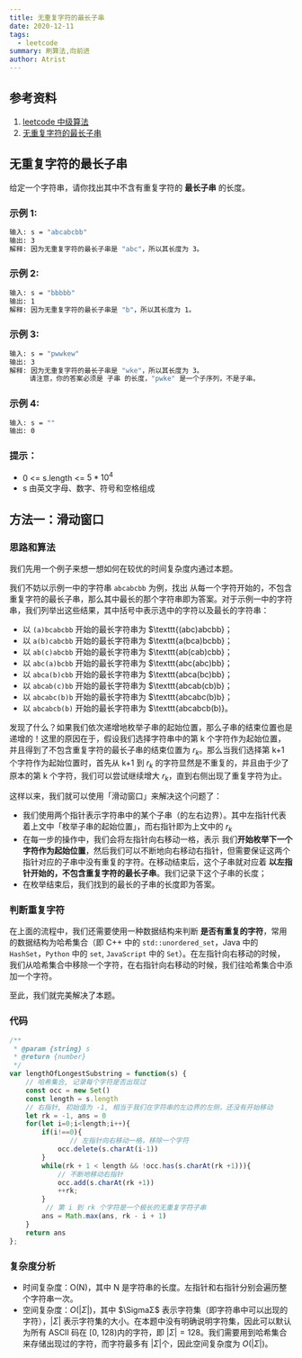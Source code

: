 ```yaml
---
title: 无重复字符的最长子串
date: 2020-12-11
tags:
  - leetcode
summary: 刷算法,向前进
author: Atrist
---
```


## 参考资料

1. [leetcode 中级算法](https://leetcode-cn.com/leetbook/detail/top-interview-questions-medium/)
2. [无重复字符的最长子串](https://leetcode-cn.com/problems/longest-substring-without-repeating-characters/description/)

## 无重复字符的最长子串
给定一个字符串，请你找出其中不含有重复字符的 **最长子串** 的长度。

### 示例 1:
```bash
输入: s = "abcabcbb"
输出: 3 
解释: 因为无重复字符的最长子串是 "abc"，所以其长度为 3。
```
### 示例 2:
```bash
输入: s = "bbbbb"
输出: 1
解释: 因为无重复字符的最长子串是 "b"，所以其长度为 1。
```
### 示例 3:
```bash
输入: s = "pwwkew"
输出: 3
解释: 因为无重复字符的最长子串是 "wke"，所以其长度为 3。
     请注意，你的答案必须是 子串 的长度，"pwke" 是一个子序列，不是子串。
```
### 示例 4:
```bash
输入: s = ""
输出: 0
```
### 提示：

- 0 <= s.length <= $5 * 10^4$
- s 由英文字母、数字、符号和空格组成

## 方法一：滑动窗口
### 思路和算法

我们先用一个例子来想一想如何在较优的时间复杂度内通过本题。

我们不妨以示例一中的字符串 $\texttt{abcabcbb}$ 为例，找出 从每一个字符开始的，不包含重复字符的最长子串，那么其中最长的那个字符串即为答案。对于示例一中的字符串，我们列举出这些结果，其中括号中表示选中的字符以及最长的字符串：

- 以 $\texttt{(a)bcabcbb}$ 开始的最长字符串为 $\texttt{(abc)abcbb}；
- 以 $\texttt{a(b)cabcbb}$ 开始的最长字符串为 $\texttt{a(bca)bcbb}；
- 以 $\texttt{ab(c)abcbb}$ 开始的最长字符串为 $\texttt{ab(cab)cbb}；
- 以 $\texttt{abc(a)bcbb}$ 开始的最长字符串为 $\texttt{abc(abc)bb}；
- 以 $\texttt{abca(b)cbb}$ 开始的最长字符串为 $\texttt{abca(bc)bb}；
- 以 $\texttt{abcab(c)bb}$ 开始的最长字符串为 $\texttt{abcab(cb)b}；
- 以 $\texttt{abcabc(b)b}$ 开始的最长字符串为 $\texttt{abcabc(b)b}；
- 以 $\texttt{abcabcb(b)}$ 开始的最长字符串为 $\texttt{abcabcb(b)}。

发现了什么？如果我们依次递增地枚举子串的起始位置，那么子串的结束位置也是递增的！这里的原因在于，假设我们选择字符串中的第 k 个字符作为起始位置，并且得到了不包含重复字符的最长子串的结束位置为 $r_k$。那么当我们选择第 k+1 个字符作为起始位置时，首先从 k+1 到 $r_k$ 的字符显然是不重复的，并且由于少了原本的第 k 个字符，我们可以尝试继续增大 $r_k$，直到右侧出现了重复字符为止。

这样以来，我们就可以使用「滑动窗口」来解决这个问题了：

- 我们使用两个指针表示字符串中的某个子串（的左右边界）。其中左指针代表着上文中「枚举子串的起始位置」，而右指针即为上文中的 $r_k$
- 在每一步的操作中，我们会将左指针向右移动一格，表示 我们**开始枚举下一个字符作为起始位置**，然后我们可以不断地向右移动右指针，但需要保证这两个指针对应的子串中没有重复的字符。在移动结束后，这个子串就对应着 **以左指针开始的，不包含重复字符的最长子串**。我们记录下这个子串的长度；
- 在枚举结束后，我们找到的最长的子串的长度即为答案。

### 判断重复字符
在上面的流程中，我们还需要使用一种数据结构来判断 **是否有重复的字符**，常用的数据结构为哈希集合（即 C++ 中的 `std::unordered_set`，Java 中的 `HashSet`，`Python` 中的 `set`, `JavaScript` 中的 `Set`）。在左指针向右移动的时候，我们从哈希集合中移除一个字符，在右指针向右移动的时候，我们往哈希集合中添加一个字符。

至此，我们就完美解决了本题。
###  代码
```js
/**
 * @param {string} s
 * @return {number}
 */
var lengthOfLongestSubstring = function(s) {
    // 哈希集合, 记录每个字符是否出现过
    const occ = new Set()
    const length = s.length
    // 右指针, 初始值为 -1, 相当于我们在字符串的左边界的左侧，还没有开始移动
    let rk = -1, ans = 0
    for(let i=0;i<length;i++){
        if(i!==0){
               // 左指针向右移动一格，移除一个字符
            occ.delete(s.charAt(i-1))
        }
        while(rk + 1 < length && !occ.has(s.charAt(rk +1))){
            // 不断地移动右指针 
            occ.add(s.charAt(rk +1))
            ++rk;
        }
         // 第 i 到 rk 个字符是一个极长的无重复字符子串
        ans = Math.max(ans, rk - i + 1)
    }
    return ans
};
```
### 复杂度分析

- 时间复杂度：O(N)，其中 N 是字符串的长度。左指针和右指针分别会遍历整个字符串一次。
- 空间复杂度：$O(|\Sigma|)$，其中 $\SigmaΣ$ 表示字符集（即字符串中可以出现的字符），$|\Sigma|$ 表示字符集的大小。在本题中没有明确说明字符集，因此可以默认为所有 ASCII 码在 [0, 128)内的字符，即 $|\Sigma| = 128$。我们需要用到哈希集合来存储出现过的字符，而字符最多有 $|\Sigma|$个，因此空间复杂度为 $O(|\Sigma|)$。
